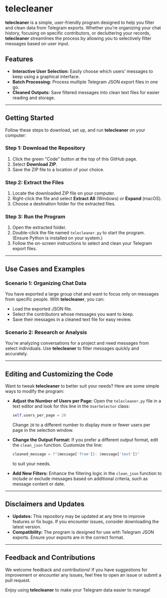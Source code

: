 # telecleaner

**telecleaner** is a simple, user-friendly program designed to help you filter and clean data from Telegram exports. Whether you're organizing your chat history, focusing on specific contributors, or decluttering your records, **telecleaner** streamlines the process by allowing you to selectively filter messages based on user input.

## Features

- **Interactive User Selection:** Easily choose which users' messages to keep using a graphical interface.
- **Batch Processing:** Process multiple Telegram JSON export files in one go.
- **Cleaned Outputs:** Save filtered messages into clean text files for easier reading and storage.

---

## Getting Started

Follow these steps to download, set up, and run **telecleaner** on your computer:

### Step 1: Download the Repository

1. Click the green "Code" button at the top of this GitHub page.
2. Select **Download ZIP**.
3. Save the ZIP file to a location of your choice.

### Step 2: Extract the Files

1. Locate the downloaded ZIP file on your computer.
2. Right-click the file and select **Extract All** (Windows) or **Expand** (macOS).
3. Choose a destination folder for the extracted files.

### Step 3: Run the Program

1. Open the extracted folder.
2. Double-click the file named `telecleaner.py` to start the program. (Ensure Python is installed on your system.)
3. Follow the on-screen instructions to select and clean your Telegram export files.

---

## Use Cases and Examples

### Scenario 1: Organizing Chat Data

You have exported a large group chat and want to focus only on messages from specific people. With **telecleaner**, you can:
- Load the exported JSON file.
- Select the contributors whose messages you want to keep.
- Save their messages in a cleaned text file for easy review.

### Scenario 2: Research or Analysis

You're analyzing conversations for a project and need messages from select individuals. Use **telecleaner** to filter messages quickly and accurately.

---

## Editing and Customizing the Code

Want to tweak **telecleaner** to better suit your needs? Here are some simple ways to modify the program:

- **Adjust the Number of Users per Page:**
  Open the `telecleaner.py` file in a text editor and look for this line in the `UserSelector` class:
  ```python
  self.users_per_page = 20
  ```
  Change `20` to a different number to display more or fewer users per page in the selection window.

- **Change the Output Format:**
  If you prefer a different output format, edit the `clean_json` function. Customize the line:
  ```python
  cleaned_message = f"{message['from']}: {message['text']}"
  ```
  to suit your needs.

- **Add New Filters:**
  Enhance the filtering logic in the `clean_json` function to include or exclude messages based on additional criteria, such as message content or date.

---

## Disclaimers and Updates

- **Updates:** This repository may be updated at any time to improve features or fix bugs. If you encounter issues, consider downloading the latest version.
- **Compatibility:** The program is designed for use with Telegram JSON exports. Ensure your exports are in the correct format.

---

## Feedback and Contributions

We welcome feedback and contributions! If you have suggestions for improvement or encounter any issues, feel free to open an issue or submit a pull request.

Enjoy using **telecleaner** to make your Telegram data easier to manage!


